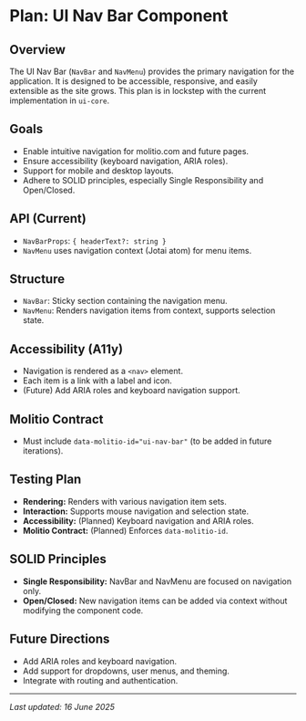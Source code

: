 # Plan: UI Nav Bar Component

## Overview
The UI Nav Bar (`NavBar` and `NavMenu`) provides the primary navigation for the application. It is designed to be accessible, responsive, and easily extensible as the site grows. This plan is in lockstep with the current implementation in `ui-core`.

## Goals
- Enable intuitive navigation for molitio.com and future pages.
- Ensure accessibility (keyboard navigation, ARIA roles).
- Support for mobile and desktop layouts.
- Adhere to SOLID principles, especially Single Responsibility and Open/Closed.

## API (Current)
- `NavBarProps`: `{ headerText?: string }`
- `NavMenu` uses navigation context (Jotai atom) for menu items.

## Structure
- `NavBar`: Sticky section containing the navigation menu.
- `NavMenu`: Renders navigation items from context, supports selection state.

## Accessibility (A11y)
- Navigation is rendered as a `<nav>` element.
- Each item is a link with a label and icon.
- (Future) Add ARIA roles and keyboard navigation support.

## Molitio Contract
- Must include `data-molitio-id="ui-nav-bar"` (to be added in future iterations).

## Testing Plan
- **Rendering:** Renders with various navigation item sets.
- **Interaction:** Supports mouse navigation and selection state.
- **Accessibility:** (Planned) Keyboard navigation and ARIA roles.
- **Molitio Contract:** (Planned) Enforces `data-molitio-id`.

## SOLID Principles
- **Single Responsibility:** NavBar and NavMenu are focused on navigation only.
- **Open/Closed:** New navigation items can be added via context without modifying the component code.

## Future Directions
- Add ARIA roles and keyboard navigation.
- Add support for dropdowns, user menus, and theming.
- Integrate with routing and authentication.

---

_Last updated: 16 June 2025_
